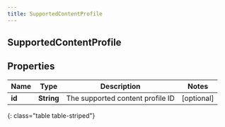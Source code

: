 ```yaml
---
title: SupportedContentProfile
---
```

## SupportedContentProfile


## Properties

| Name | Type | Description | Notes |
| ------------ | ------------- | ------------- | ------------- |
| **id** | <!----><!---->**String**<!----> | The supported content profile ID |  [optional] |
{: class="table table-striped"}



